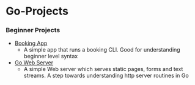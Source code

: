 # Go-Projects

### Beginner Projects
- [Booking App](booking-app/)
  - A simple app that runs a booking CLI. Good for understanding beginner level syntax
- [Go Web Server](go-server/)
  - A simple Web server which serves static pages, forms and text streams. A step towards understanding http server routines in Go

